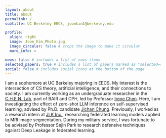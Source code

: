 ```yaml
---
layout: about
title: about
permalink: /
subtitle: UC Berkeley EECS, joonkim1@berkeley.edu

profile:
  align: right
  image: Joon_Kim_Photo.jpg
  image_circular: false # crops the image to make it circular
  more_info: >

news: false # includes a list of news items
selected_papers: true # includes a list of papers marked as "selected={true}"
social: false # includes social icons at the bottom of the page
---
```


I am a sophomore at UC Berkeley majoring in EECS. My interest is the intersection of CS theory, artificial intelligence, and their connections to society. I am currently working as an undergraduate researcher in the [C.H.E.N. Lab](https://chenlab.io/), part of BAIR and CPH, led by Professor [Irene Chen](https://irenechen.net/). Here, I am investigating the effect of zero-shot LLM inference on self-supervised learning, advised by Ph.D. candidate [Jichan Chung](https://scholar.google.com/citations?user=pXQfWTkAAAAJ&hl=en). Previously, I worked as a research intern at [JLK Inc.](https://jlkgroup.com/en/about/), researching federated learning models applied to MRI image segmentation. During my military service, I was fortunate to be advised by Professor Sejin Park to research defensive techniques against Deep Leakage in federated learning.
